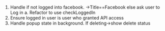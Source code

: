 1. Handle if not logged into facebook. ->Title==Facebook else ask user to Log in
    a. Refactor to use checkLoggedIn
2. Ensure logged in user is user who granted API access
3. Handle popup state in background. If deleting->show delete status
